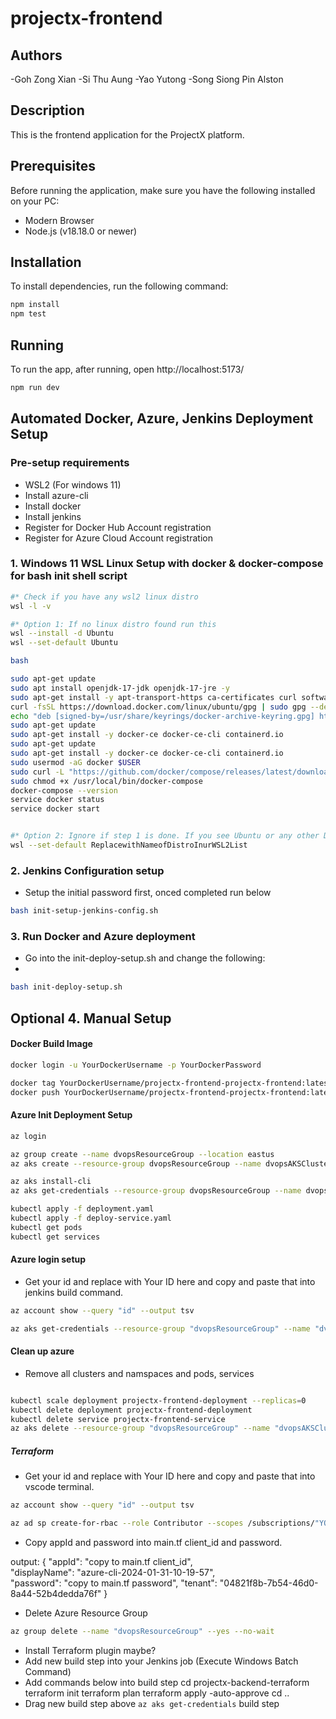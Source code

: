 # projectx-frontend

## Authors

-Goh Zong Xian
-Si Thu Aung
-Yao Yutong
-Song Siong Pin Alston

## Description

This is the frontend application for the ProjectX platform.

## Prerequisites

Before running the application, make sure you have the following installed on your PC:

- Modern Browser
- Node.js (v18.18.0 or newer)

## Installation

To install dependencies, run the following command:
```bash
npm install
npm test
```

## Running

To run the app, after running, open http://localhost:5173/
```bash
npm run dev
```


## Automated Docker, Azure, Jenkins Deployment Setup
### Pre-setup requirements
- WSL2 (For windows 11)
- Install azure-cli
- Install docker
- Install jenkins
- Register for Docker Hub Account registration
- Register for Azure Cloud Account registration

### 1. Windows 11 WSL Linux Setup with docker & docker-compose for bash init shell script
```bash
#* Check if you have any wsl2 linux distro
wsl -l -v

#* Option 1: If no linux distro found run this
wsl --install -d Ubuntu
wsl --set-default Ubuntu

bash

sudo apt-get update
sudo apt install openjdk-17-jdk openjdk-17-jre -y
sudo apt-get install -y apt-transport-https ca-certificates curl software-properties-common
curl -fsSL https://download.docker.com/linux/ubuntu/gpg | sudo gpg --dearmor -o /usr/share/keyrings/docker-archive-keyring.gpg
echo "deb [signed-by=/usr/share/keyrings/docker-archive-keyring.gpg] https://download.docker.com/linux/ubuntu $(lsb_release -cs) stable" | sudo tee /etc/apt/sources.list.d/docker.list > /dev/null
sudo apt-get update
sudo apt-get install -y docker-ce docker-ce-cli containerd.io
sudo apt-get update
sudo apt-get install -y docker-ce docker-ce-cli containerd.io
sudo usermod -aG docker $USER
sudo curl -L "https://github.com/docker/compose/releases/latest/download/docker-compose-$(uname -s)-$(uname -m)" -o /usr/local/bin/docker-compose
sudo chmod +x /usr/local/bin/docker-compose
docker-compose --version
service docker status
service docker start


#* Option 2: Ignore if step 1 is done. If you see Ubuntu or any other Distro in ur wsl2 list
wsl --set-default ReplacewithNameofDistroInurWSL2List

```

### 2. Jenkins Configuration setup
- Setup the initial password first, onced completed run below
```bash
bash init-setup-jenkins-config.sh
```


### 3. Run Docker and Azure deployment
- Go into the init-deploy-setup.sh and change the following:
- 
```bash
bash init-deploy-setup.sh
```

## Optional 4. Manual Setup
#### Docker Build Image
```bash
docker login -u YourDockerUsername -p YourDockerPassword

docker tag YourDockerUsername/projectx-frontend-projectx-frontend:latest YourDockerUsername/projectx-frontend-projectx-frontend:latest
docker push YourDockerUsername/projectx-frontend-projectx-frontend:latest
```

#### Azure Init Deployment Setup
```bash
az login

az group create --name dvopsResourceGroup --location eastus
az aks create --resource-group dvopsResourceGroup --name dvopsAKSCluster --node-count 1 --generate-ssh-keys

az aks install-cli
az aks get-credentials --resource-group dvopsResourceGroup --name dvopsAKSCluster

kubectl apply -f deployment.yaml
kubectl apply -f deploy-service.yaml
kubectl get pods
kubectl get services
```

#### Azure login setup
- Get your id and replace with Your ID here and copy and paste that into jenkins build command.
```bash
az account show --query "id" --output tsv

az aks get-credentials --resource-group "dvopsResourceGroup" --name "dvopsAKSCluster" --overwrite-existing --subscription "Your ID here"
```

#### Clean up azure
- Remove all clusters and namspaces and pods, services
```bash

kubectl scale deployment projectx-frontend-deployment --replicas=0
kubectl delete deployment projectx-frontend-deployment
kubectl delete service projectx-frontend-service
az aks delete --resource-group "dvopsResourceGroup" --name "dvopsAKSCluster" --yes --no-wait
```

##### Terraform
- Get your id and replace with Your ID here and copy and paste that into vscode terminal.
```bash
az account show --query "id" --output tsv

az ad sp create-for-rbac --role Contributor --scopes /subscriptions/"YOUR ID HERE"/resourceGroups/dvopsResourceGroup
```
- Copy appId and password into main.tf client_id and password.

output:
{
    "appId": "copy to main.tf client_id",       
    "displayName": "azure-cli-2024-01-31-10-19-57",        
    "password": "copy to main.tf password",
    "tenant": "04821f8b-7b54-46d0-8a44-52b4dedda76f" 
}
- Delete Azure Resource Group
```bash
az group delete --name "dvopsResourceGroup" --yes --no-wait
```
- Install Terraform plugin maybe?
- Add new build step into your Jenkins job (Execute Windows Batch Command)
- Add commands below into build step
cd projectx-backend-terraform
terraform init
terraform plan
terraform apply -auto-approve
cd ..
- Drag new build step above `az aks get-credentials` build step

